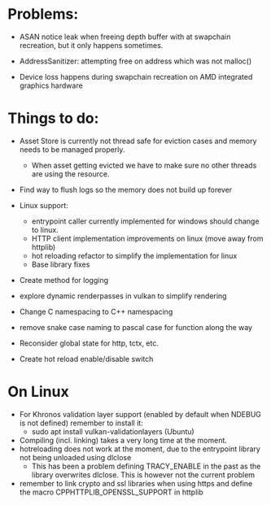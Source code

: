 # Problems:
* ASAN notice leak when freeing depth buffer with at swapchain recreation, but it only happens sometimes.
 * AddressSanitizer: attempting free on address which was not malloc()

* Device loss happens during swapchain recreation on AMD integrated graphics hardware

# Things to do:

* Asset Store is currently not thread safe for eviction cases and memory needs to be managed properly.
  * When asset getting evicted we have to make sure no other threads are using the resource.
* Find way to flush logs so the memory does not build up forever

* Linux support:
  * entrypoint caller currently implemented for windows should change to linux.
  * HTTP client implementation improvements on linux (move away from httplib)
  * hot reloading refactor to simplify the implementation for linux
  * Base library fixes
* Create method for logging
* explore dynamic renderpasses in vulkan to simplify rendering
* Change C namespacing to C++ namespacing
* remove snake case naming to pascal case for function along the way
* Reconsider global state for http, tctx, etc.
* Create hot reload enable/disable switch


# On Linux
* For Khronos validation layer support (enabled by default when NDEBUG is not defined) remember to install it:
  * sudo apt install vulkan-validationlayers (Ubuntu)
* Compiling (incl. linking) takes a very long time at the moment.
* hotreloading does not work at the moment, due to the entrypoint library not being unloaded using dlclose
  * This has been a problem defining TRACY_ENABLE in the past as the library overwrites dlclose. This is however not the current problem
* remember to link crypto and ssl libraries when using https and define the macro CPPHTTPLIB_OPENSSL_SUPPORT in httplib
